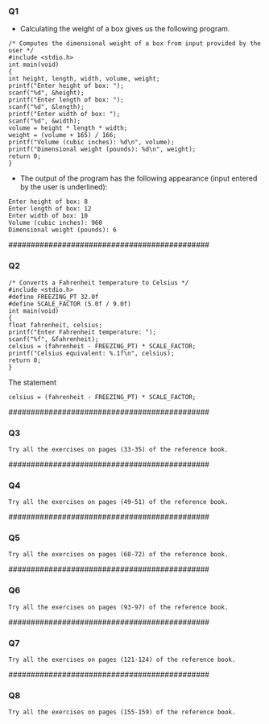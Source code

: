 ### Q1
- Calculating the weight of a box gives us the following program.
```
/* Computes the dimensional weight of a box from input provided by the user */
#include <stdio.h>
int main(void)
{
int height, length, width, volume, weight;
printf("Enter height of box: ");
scanf("%d", &height);
printf("Enter length of box: ");
scanf("%d", &length);
printf("Enter width of box: ");
scanf("%d", &width);
volume = height * length * width;
weight = (volume + 165) / 166;
printf("Volume (cubic inches): %d\n", volume);
printf("Dimensional weight (pounds): %d\n", weight);
return 0;
}
```
- The output of the program has the following appearance (input entered by the user is underlined):

```
Enter height of box: 8
Enter length of box: 12
Enter width of box: 10
Volume (cubic inches): 960
Dimensional weight (pounds): 6
```
#############################################
### Q2

```
/* Converts a Fahrenheit temperature to Celsius */
#include <stdio.h>
#define FREEZING_PT 32.0f
#define SCALE_FACTOR (5.0f / 9.0f)
int main(void)
{
float fahrenheit, celsius;
printf("Enter Fahrenheit temperature: ");
scanf("%f", &fahrenheit);
celsius = (fahrenheit - FREEZING_PT) * SCALE_FACTOR;
printf("Celsius equivalent: %.1f\n", celsius);
return 0;
}
```
The statement
```
celsius = (fahrenheit - FREEZING_PT) * SCALE_FACTOR;
```
#############################################
### Q3

```
Try all the exercises on pages (33-35) of the reference book.
```


#############################################
### Q4

```
Try all the exercises on pages (49-51) of the reference book.
```

#############################################
### Q5

```
Try all the exercises on pages (68-72) of the reference book.
```

#############################################
### Q6

```
Try all the exercises on pages (93-97) of the reference book.
```

#############################################
### Q7

```
Try all the exercises on pages (121-124) of the reference book.
```

#############################################
### Q8

```
Try all the exercises on pages (155-159) of the reference book.
```
